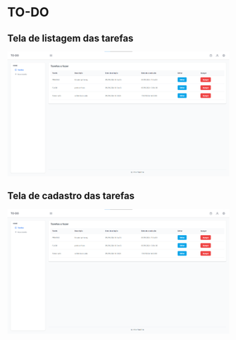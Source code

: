 # TO-DO
## Tela de listagem das tarefas
![](./to_do_app_front/src/assets/layout/images/tela1.png)
## Tela de cadastro das tarefas
![](./to_do_app_front/src/assets/layout/images/tela2.png)